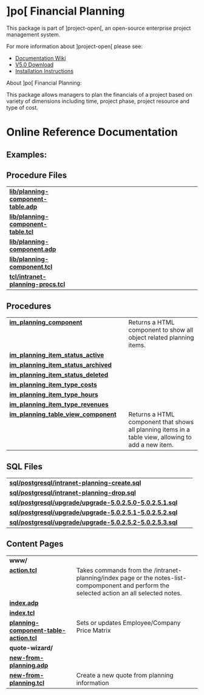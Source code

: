 # ]po[ Financial Planning
This package is part of ]project-open[, an open-source enterprise project management system.

For more information about ]project-open[ please see:
* [Documentation Wiki](http://www.project-open.com/en/)
* [V5.0 Download](https://sourceforge.net/projects/project-open/files/project-open/V5.0/)
* [Installation Instructions](http://www.project-open.com/en/list-installers)

About ]po[ Financial Planning:

<p><p>This package allows managers to plan the financials of a project based on variety of dimensions including time, project phase, project resource and type of cost. 

# Online Reference Documentation

## Examples:



## Procedure Files

<table cellpadding="0" cellspacing="0"><tr valign="top"><td style="width:35%"><b><a href="http://www.project-open.net/api-doc/content-page-view?version_id=933650&amp;path=packages/intranet-planning/lib/planning-component-table.adp">lib/planning-component-table.adp</a></b></td><td></td><td></td></tr><tr valign="top"><td style="width:35%"><b><a href="http://www.project-open.net/api-doc/content-page-view?version_id=933650&amp;path=packages/intranet-planning/lib/planning-component-table.tcl">lib/planning-component-table.tcl</a></b></td><td></td><td></td></tr><tr valign="top"><td style="width:35%"><b><a href="http://www.project-open.net/api-doc/content-page-view?version_id=933650&amp;path=packages/intranet-planning/lib/planning-component.adp">lib/planning-component.adp</a></b></td><td></td><td></td></tr><tr valign="top"><td style="width:35%"><b><a href="http://www.project-open.net/api-doc/content-page-view?version_id=933650&amp;path=packages/intranet-planning/lib/planning-component.tcl">lib/planning-component.tcl</a></b></td><td></td><td></td></tr><tr valign="top"><td style="width:35%"><b><a href="http://www.project-open.net/api-doc/procs-file-view?version_id=933650&amp;path=packages/intranet-planning/tcl/intranet-planning-procs.tcl">tcl/intranet-planning-procs.tcl</a></b></td><td></td><td></td></tr></table>

## Procedures

<table cellpadding="0" cellspacing="0"><tr valign="top"><td style="width:35%"><b><a href="http://www.project-open.net/api-doc/proc-view?version_id=933650&amp;proc=im_planning_component">im_planning_component</a></b></td><td></td><td>Returns a HTML component to show all object related planning items. </td></tr><tr valign="top"><td style="width:35%"><b><a href="http://www.project-open.net/api-doc/proc-view?version_id=933650&amp;proc=im_planning_item_status_active">im_planning_item_status_active</a></b></td><td></td><td></td></tr><tr valign="top"><td style="width:35%"><b><a href="http://www.project-open.net/api-doc/proc-view?version_id=933650&amp;proc=im_planning_item_status_archived">im_planning_item_status_archived</a></b></td><td></td><td></td></tr><tr valign="top"><td style="width:35%"><b><a href="http://www.project-open.net/api-doc/proc-view?version_id=933650&amp;proc=im_planning_item_status_deleted">im_planning_item_status_deleted</a></b></td><td></td><td></td></tr><tr valign="top"><td style="width:35%"><b><a href="http://www.project-open.net/api-doc/proc-view?version_id=933650&amp;proc=im_planning_item_type_costs">im_planning_item_type_costs</a></b></td><td></td><td></td></tr><tr valign="top"><td style="width:35%"><b><a href="http://www.project-open.net/api-doc/proc-view?version_id=933650&amp;proc=im_planning_item_type_hours">im_planning_item_type_hours</a></b></td><td></td><td></td></tr><tr valign="top"><td style="width:35%"><b><a href="http://www.project-open.net/api-doc/proc-view?version_id=933650&amp;proc=im_planning_item_type_revenues">im_planning_item_type_revenues</a></b></td><td></td><td></td></tr><tr valign="top"><td style="width:35%"><b><a href="http://www.project-open.net/api-doc/proc-view?version_id=933650&amp;proc=im_planning_table_view_component">im_planning_table_view_component</a></b></td><td></td><td>Returns a HTML component that shows all planning items in a table view, allowing to add a new item. </td></tr></table>

## SQL Files

<table cellpadding="0" cellspacing="0"><tr valign="top"><td><b><a href="http://www.project-open.net/api-doc/display-sql?package_key=intranet-planning&amp;url=postgresql/intranet-planning-create.sql&amp;version_id=933650">sql/postgresql/intranet-planning-create.sql</a></b></td><td></td><td></td></tr><tr valign="top"><td><b><a href="http://www.project-open.net/api-doc/display-sql?package_key=intranet-planning&amp;url=postgresql/intranet-planning-drop.sql&amp;version_id=933650">sql/postgresql/intranet-planning-drop.sql</a></b></td><td></td><td></td></tr><tr valign="top"><td><b><a href="http://www.project-open.net/api-doc/display-sql?package_key=intranet-planning&amp;url=postgresql/upgrade/upgrade-5.0.2.5.0-5.0.2.5.1.sql&amp;version_id=933650">sql/postgresql/upgrade/upgrade-5.0.2.5.0-5.0.2.5.1.sql</a></b></td><td></td><td></td></tr><tr valign="top"><td><b><a href="http://www.project-open.net/api-doc/display-sql?package_key=intranet-planning&amp;url=postgresql/upgrade/upgrade-5.0.2.5.1-5.0.2.5.2.sql&amp;version_id=933650">sql/postgresql/upgrade/upgrade-5.0.2.5.1-5.0.2.5.2.sql</a></b></td><td></td><td></td></tr><tr valign="top"><td><b><a href="http://www.project-open.net/api-doc/display-sql?package_key=intranet-planning&amp;url=postgresql/upgrade/upgrade-5.0.2.5.2-5.0.2.5.3.sql&amp;version_id=933650">sql/postgresql/upgrade/upgrade-5.0.2.5.2-5.0.2.5.3.sql</a></b></td><td></td><td></td></tr></table>

## Content Pages

<table cellpadding="0" cellspacing="0"><tr valign="top"><td><b>www/</b></td></tr><tr valign="top"><td style="width:35%"><b><a href="http://www.project-open.net/api-doc/content-page-view?version_id=933650&amp;path=packages/intranet-planning/www/action.tcl">action.tcl</a></b></td><td>Takes commands from the /intranet-planning/index page or the notes-list-compomponent and perform the selected action an all selected notes.</td></tr><tr valign="top"><td style="width:35%"><b><a href="http://www.project-open.net/api-doc/content-page-view?version_id=933650&amp;path=packages/intranet-planning/www/index.adp">index.adp</a></b></td><td></td></tr><tr valign="top"><td style="width:35%"><b><a href="http://www.project-open.net/api-doc/content-page-view?version_id=933650&amp;path=packages/intranet-planning/www/index.tcl">index.tcl</a></b></td><td></td></tr><tr valign="top"><td style="width:35%"><b><a href="http://www.project-open.net/api-doc/content-page-view?version_id=933650&amp;path=packages/intranet-planning/www/planning-component-table-action.tcl">planning-component-table-action.tcl</a></b></td><td>Sets or updates Employee/Company Price Matrix</td></tr><tr valign="top"><td><b>quote-wizard/</b></td></tr><tr valign="top"><td style="width:35%"><b><a href="http://www.project-open.net/api-doc/content-page-view?version_id=933650&amp;path=packages/intranet-planning/www/quote-wizard/new-from-planning.adp">new-from-planning.adp</a></b></td><td></td></tr><tr valign="top"><td style="width:35%"><b><a href="http://www.project-open.net/api-doc/content-page-view?version_id=933650&amp;path=packages/intranet-planning/www/quote-wizard/new-from-planning.tcl">new-from-planning.tcl</a></b></td><td>Create a new quote from planning information</td></tr></table>


